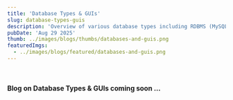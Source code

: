 ```yaml
---
title: 'Database Types & GUIs'
slug: database-types-guis
description: 'Overview of various database types including RDBMS (MySQL, PostgreSQL, Oracle), NoSQL (MongoDB, Cassandra), OODBMS (objectDB, db4o) & popular GUIs like DBeaver, MySQL Workbench, phpMyAdmin, pgAdmin, and MongoDB Compass.'
pubDate: 'Aug 29 2025'
thumb: ../images/blogs/thumbs/databases-and-guis.png
featuredImgs: 
  - ../images/blogs/featured/databases-and-guis.png
---
```


<br>

<h4 style="font-size: 1.1em; font-weight: bold;">Blog on Database Types & GUIs coming soon ... </h4>

<br>
